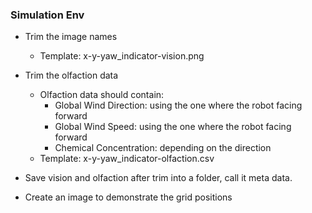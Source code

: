 ### Simulation Env

- Trim the image names
  - Template: x-y-yaw_indicator-vision.png
- Trim the olfaction data
  - Olfaction data should contain:
    - Global Wind Direction: using the one where the robot facing forward 
    - Global Wind Speed: using the one where the robot facing forward
    - Chemical Concentration: depending on the direction
  - Template: x-y-yaw_indicator-olfaction.csv
- Save vision and olfaction after trim into a folder, call it meta data.




- Create an image to demonstrate the grid positions
